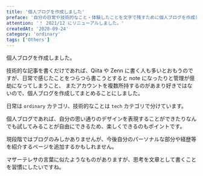 ```yaml
---
title: '個人ブログを作成しました'
preface: '自分の日常や技術的なこと・体験したことを文字で残すために個人ブログを作成しました。更新頻度は少なそうですが、自分のペースでぼちぼち書いていきます。'
attention: '！ 2021/12 にリニューアルしました。'
createdAt: '2020-09-24'
category: 'ordinary'
tags: ['Others']
---
```


個人ブログを作成しました。

技術的な記事を書くだけであれば、Qiita や Zenn に書く人も多いとおもうのですが、日常で感じたことをつらつら書こうとすると note になったりと管理が億劫になってしまうこと、
またアカウントを複数所持するのがあまり好きではないので、個人ブログを作成してまとめることにしました。

日常は `ordinary` カテゴリ、技術的なことは `tech` カテゴリで分けています。

個人ブログであれば、自分の思い通りのデザインを表現することができたりなんでも試してみることが自由にできるため、楽しくできるのもポイントです。

現段階ではブログのみしかありませんが、今後自分のパーソナルな部分や経歴等を紹介するページを追加するかもしれません。

マザーテレサの言葉に似たようなものがありますが、思考を文章として書くことを習慣にしたいですね。
